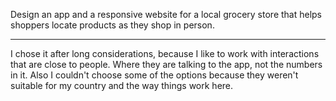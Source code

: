 Design an app and a responsive website for a local grocery store that helps shoppers locate products as they shop in person. 

---

I chose it after long considerations, because I like to work with interactions that are close to people. Where they are talking to the app, not the numbers in it. Also I couldn't choose some of the options because they weren't suitable for my country and the way things work here.